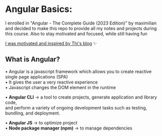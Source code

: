 Angular Basics:
================

I enrolled in "Angular - The Complete Guide (2023 Edition)" by maximilian and decided to make this repo to provide all my notes and projects during this course. Also to stay motivated and focused, while still having fun

[I was motivated and inspired by Thi's blog](https://dinhanhthi.com/angular-1-basics-components-databinding-directives/) :sparkles:

## What is Angular?
• Angular is a javascript framework which allows you to create reactive single page applications (SPA) <br />
• It gives the user a very reactive experience <br />
• Javascript changes the DOM element in the runtime <br />

• **Angular CLI** &rarr; a tool to create projects, generate application and library code, <br />
and perform a variety of ongoing development tasks such as testing, bundling, and deployment.

• **Angular JS** &rarr; to optimize project  <br />
• **Node package manager (npm)** &rarr; to manage dependencies
